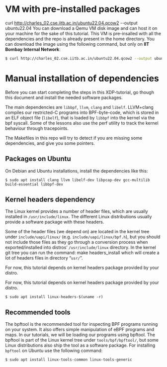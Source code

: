 # VM with pre-installed packages
curl http://charles_02.cse.iitb.ac.in/ubuntu22.04.qcow2 --output ubuntu22.04
You can download a Qemu VM disk image and can host it on your machine for the sake of this tutorial. This VM is pre-insalled with all the dependencies and the repo is already present in the home directory. You can download the image using the following command, but only on **IIT Bombay Internal Network**:
```bash
$ curl http://charles_02.cse.iitb.ac.in/ubuntu22.04.qcow2 --output ubuntu22.04
```

# Manual installation of dependencies

Before you can start completing the steps in this XDP-tutorial, go though this document and install the needed software packages.

The main dependencies are `libbpf`, `llvm`, `clang` and `libelf`. LLVM+clang compiles our restricted-C programs into BPF-byte-code, which is stored in an ELF object file (`libelf`), that is loaded by `libbpf` into the kernel via the bpf syscall. Some of the lessons also use the perf utility to track the kernel behaviour through tracepoints.

The Makefiles in this repo will try to detect if you are missing some dependencies, and give you some pointers. 


## Packages on Ubuntu
On Debian and Ubuntu installations, install the dependencies like this:

```console
$ sudo apt install clang llvm libelf-dev libpcap-dev gcc-multilib build-essential libbpf-dev
```
## Kernel headers dependency
The Linux kernel provides a number of header files, which are usually installed in `/usr/include/linux`. The different Linux distributions usually provide a software package with these headers.

Some of the header files (we depend on) are located in the kernel tree under `include/uapi/linux/` (e.g. `include/uapi/linux/bpf.h`), but you should not include those files as they go through a conversion process when exported/installed into distros’ `/usr/include/linux` directory. In the kernel git tree you can run the command: make headers_install which will create a lot of headers files in directory “`usr/`”.

For now, this tutorial depends on kernel headers package provided by your distro.


For now, this tutorial depends on kernel headers package provided by your distro.

```console
$ sudo apt install linux-headers-$(uname -r)
```

## Recommended tools
The bpftool is the recommended tool for inspecting BPF programs running on your system. It also offers simple manipulation of eBPF programs and maps. In our tutorials, we will be loading our programs using bpftool. The bpftool is part of the Linux kernel tree under `tools/bpf/bpftool/`, but some Linux distributions also ship the tool as a software package. For installing `bpftool` on Ubuntu use the following command:
```console
$ sudo apt install linux-tools-common linux-tools-generic
```
